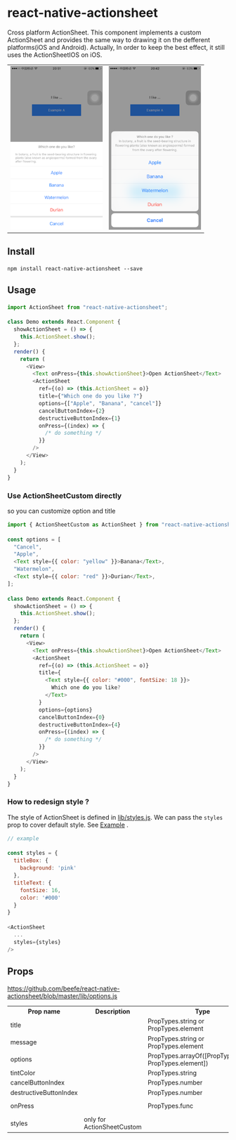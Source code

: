 # react-native-actionsheet

Cross platform ActionSheet. This component implements a custom ActionSheet and provides the same way to drawing it on the defferent platforms(iOS and Android). Actually, In order to keep the best effect, it still uses the ActionSheetIOS on iOS.

<table>
  <tbody>
    <tr>
      <td align="center" valign="top">
        <img width="210" src="./docs/ios-custom.png">
      </td>
      <td align="center" valign="top">
        <img width="210" src="./docs/ios-native.png">
      </td>
    </tr>
  </tbody>
</table>

## Install

```
npm install react-native-actionsheet --save
```

## Usage

```js
import ActionSheet from "react-native-actionsheet";

class Demo extends React.Component {
  showActionSheet = () => {
    this.ActionSheet.show();
  };
  render() {
    return (
      <View>
        <Text onPress={this.showActionSheet}>Open ActionSheet</Text>
        <ActionSheet
          ref={(o) => (this.ActionSheet = o)}
          title={"Which one do you like ?"}
          options={["Apple", "Banana", "cancel"]}
          cancelButtonIndex={2}
          destructiveButtonIndex={1}
          onPress={(index) => {
            /* do something */
          }}
        />
      </View>
    );
  }
}
```

### Use ActionSheetCustom directly

so you can customize option and title

```js
import { ActionSheetCustom as ActionSheet } from "react-native-actionsheet";

const options = [
  "Cancel",
  "Apple",
  <Text style={{ color: "yellow" }}>Banana</Text>,
  "Watermelon",
  <Text style={{ color: "red" }}>Durian</Text>,
];

class Demo extends React.Component {
  showActionSheet = () => {
    this.ActionSheet.show();
  };
  render() {
    return (
      <View>
        <Text onPress={this.showActionSheet}>Open ActionSheet</Text>
        <ActionSheet
          ref={(o) => (this.ActionSheet = o)}
          title={
            <Text style={{ color: "#000", fontSize: 18 }}>
              Which one do you like?
            </Text>
          }
          options={options}
          cancelButtonIndex={0}
          destructiveButtonIndex={4}
          onPress={(index) => {
            /* do something */
          }}
        />
      </View>
    );
  }
}
```

### How to redesign style ?

The style of ActionSheet is defined in [lib/styles.js](https://github.com/beefe/react-native-actionsheet/blob/master/lib/styles.js). We can pass the `styles` prop to cover default style. See [Example](https://github.com/beefe/react-native-actionsheet/blob/master/example/app/ExampleB.js#L48) .

```javascript
// example

const styles = {
  titleBox: {
    background: 'pink'
  },
  titleText: {
    fontSize: 16,
    color: '#000'
  }
}

<ActionSheet
  ...
  styles={styles}
/>
```

## Props

https://github.com/beefe/react-native-actionsheet/blob/master/lib/options.js

<table>
    <tr>
        <th>Prop name</th>
        <th>Description</th>
        <th>Type</th>
        <th>Default</th>
    </tr>
    <tr>
        <td>title</td>
        <td></td>
        <td>PropTypes.string or PropTypes.element</td>
        <td></td>
    </tr>
    <tr>
        <td>message</td>
        <td></td>
        <td>PropTypes.string or PropTypes.element</td>
        <td></td>
    </tr>
    <tr>
        <td>options</td>
        <td></td>
        <td>PropTypes.arrayOf([PropTypes.string, PropTypes.element])</td>
        <td></td>
    </tr>
    <tr>
        <td>tintColor</td>
        <td></td>
        <td>PropTypes.string</td>
        <td></td>
    </tr>
    <tr>
        <td>cancelButtonIndex</td>
        <td></td>
        <td>PropTypes.number</td>
        <td></td>
    </tr>
    <tr>
        <td>destructiveButtonIndex</td>
        <td></td>
        <td>PropTypes.number</td>
        <td></td>
    </tr>
    <tr>
        <td>onPress</td>
        <td></td>
        <td>PropTypes.func</td>
        <td>(index) => {}</td>
    </tr>
    <tr>
        <td>styles</td>
        <td>only for ActionSheetCustom</td>
        <td></td>
        <td>{}</td>
    </tr>
</table>
